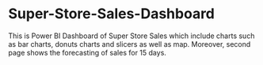 # Super-Store-Sales-Dashboard
This is Power BI Dashboard of Super Store Sales which include charts such as bar charts, donuts charts and slicers as well as map.
Moreover, second page shows the forecasting of sales for 15 days.
